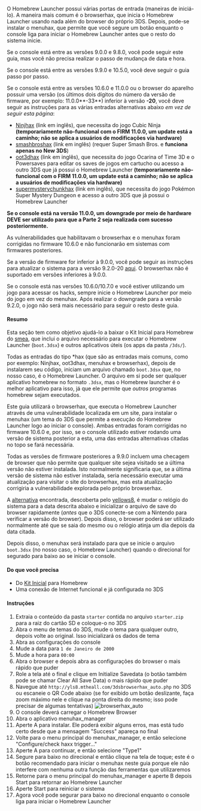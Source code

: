 O Homebrew Launcher possui várias portas de entrada (maneiras de iniciá-lo). A maneira mais comum é o browserhax, que inicia o Homebrew Launcher usando nada além do browser do próprio 3DS. Depois, pode-se instalar o menuhax, que permite que você segure um botão enquanto o console liga para iniciar o Homebrew Launcher antes que o resto do sistema inicie.

Se o console está entre as versões 9.0.0 e 9.8.0, você pode seguir este guia, mas você não precisa realizar o passo de mudança de data e hora.

Se o console está entre as versões 9.9.0 e 10.5.0, você deve seguir o guia passo por passo.

Se o console está entre as versões 10.6.0 e 11.0.0 ou o browser do aparelho possuir uma versão (os últimos dois dígitos do número da versão de firmware, por exemplo: 11.0.0**-33**) inferior à versão **-20**, você deve seguir as instruções para as várias entradas alternativas abaixo *em vez de seguir esta página*: 
+ [Ninjhax](http://smealum.github.io/ninjhax2/) (link em inglês), que necessita do jogo Cubic Ninja **(temporariamente não-funcional com o FIRM 11.0.0, um update está a caminho; não se aplica a usuários de modificações via hardware)**
+ [smashbroshax](https://gbatemp.net/threads/397194/) (link em inglês) (requer Super Smash Bros. e **funciona apenas no New 3DS**) 
+ [oot3dhax](https://github.com/yellows8/oot3dhax) (link em inglês), que necessita do jogo Ocarina of Time 3D e o Powersaves para editar os saves de jogos em cartucho ou acesso a outro 3DS que já possui o Homebrew Launcher **(temporariamente não-funcional com o FIRM 11.0.0, um update está a caminho; não se aplica a usuários de modificações via hardware)**
+ [supermysterychunkhax](https://smd.salthax.org/) (link em inglês), que necessita do jogo Pokémon Super Mystery Dungeon e acesso a outro 3DS que já possui o Homebrew Launcher  

**Se o console está na versão 11.0.0, um downgrade por meio de hardware DEVE ser utilizado para que a Parte 2 seja realizada com sucesso posteriormente.** 

As vulnerabilidades que habilitavam o browserhax e o menuhax foram corrigidas no firmware 10.6.0 e não funcionarão em sistemas com firmwares posteriores.

Se a versão de firmware for inferior à 9.0.0, você pode seguir as instruções para atualizar o sistema para a versão 9.2.0-20 [aqui](https://github.com/Haagenti/Guide-pt_BR/wiki/Atualização-para-a-versão-9.2.0). O browserhax não é suportado em versões inferiores à 9.0.0.

Se o console está nas versões 10.6.0/10.7.0 e você estiver utilizando um jogo para acessar os hacks, sempre inicie o Homebrew Launcher por meio do jogo em vez do menuhax. Após realizar o downgrade para a versão 9.2.0, o jogo não será mais necessário para seguir o resto deste guia.

#### Resumo

Esta seção tem como objetivo ajudá-lo a baixar o Kit Inicial para Homebrew do [smea](https://github.com/smealum), que inclui o arquivo necessário para executar o Homebrew Launcher (`boot.3dsx`) e outros aplicativos úteis (os apps da pasta `/3ds/`).

Todas as entradas do tipo \*hax (que são as entradas mais comuns, como por exemplo: Ninjhax, oot3dhax, menuhax e browserhax), depois de instalarem seu código, iniciam um arquivo chamado `boot.3dsx` que, no nosso caso, é o Homebrew Launcher. O arquivo em si pode ser qualquer aplicativo homebrew no formato `.3dsx`, mas o Homebrew launcher é o melhor aplicativo para isso, já que ele permite que *outros* programas homebrew sejam executados.

Este guia utilizará o browserhax, que executa o Homebrew Launcher através de uma vulnerabilidade localizada em um site, para instalar o menuhax (um tema do 3DS que permite a execução do Homebrew Launcher logo ao iniciar o console). Ambas entradas foram corrigidas no firmware 10.6.0 e, por isso, se o console utilizado estiver rodando uma versão de sistema posterior a esta, uma das entradas alternativas citadas no topo se fará necessária.

Todas as versões de firmware posteriores a 9.9.0 incluem uma checagem de browser que não permite que qualquer site sejea visitado se a última versão não estiver instalada. Isto normalmente significaria que, se a última versão de sistema não estiver instalada, seria necessário executar uma atualização para visitar o site do browserhax, mas esta atualização corrigiria a vulnerabilidade explorada pelo próprio browserhax.

A [alternativa](https://yls8.mtheall.com/3dsbrowserhax.php) encontrada, descoberta pelo [yellows8](https://github.com/yellows8), é mudar o relógio do sistema para a data descrita abaixo e inicializar o arquivo de save do browser rapidamente (*antes* que o 3DS conecte-se com a Nintendo para verificar a versão do browser). Depois disso, o browser poderá ser utilizado normalmente até que se saia do mesmo ou o relógio atinja um dia depois da data citada.

Depois disso, o menuhax será instalado para que se inicie o arquivo `boot.3dsx` (no nosso caso, o Homebrew Launcher) quando o direcional for segurado para baixo ao se iniciar o console.

#### Do que você precisa

+ Do [Kit Inicial](http://smealum.github.io/ninjhax2/starter.zip) para Homebrew
+ Uma conexão de Internet funcional e já configurada no 3DS

#### Instruções

1. Extraia o conteúdo da pasta `starter` contida no arquivo `starter.zip` para a raiz do cartão SD e coloque-o no 3DS
2. Abra o menu de temas do 3DS, mude o tema para qualquer outro, depois volte ao original. Isso inicializará os dados de tema
3. Abra as configurações do console
4. Mude a data para `1 de Janeiro de 2000`
5. Mude a hora para `00:00`
6. Abra o browser e depois abra as configurações do browser o mais rápido que puder
7. Role a tela até o final e clique em Initialize Savedata (o botão também pode se chamar Clear All Save Data) o mais rápido que puder
8. Navegue até `http://yls8.mtheall.com/3dsbrowserhax_auto.php` no 3DS ou escaneie o QR Code abaixo (se for exibido um botão deslizante, faça zoom máximo nele e clique na ponta direita do mesmo; isso pode precisar de algumas tentativas)
![browserhax_auto](https://yls8.mtheall.com/3dsbrowserhax_auto_qrcode.png)
9. O console deverá carregar o Homebrew Browser
10. Abra o aplicativo menuhax_manager
11. Aperte A para instalar. Ele poderá exibir alguns erros, mas está tudo certo desde que a mensagem "Success" apareça no final
12. Volte para o menu principal do menuhax_manager, e então selecione "Configure/check haxx trigger..."
13. Aperte A para continuar, e então selecione "Type1"
14. Segure para baixo no direcional e então clique na tela de toque; este é o botão recomendado para iniciar o menuhax neste guia porque ele não interfere com nenhuma outra função das ferramentas que utilizaremos
15. Retorne para o menu principal do menuhax_manager e aperte B depois Start para retornar ao Homebrew Launcher
16. Aperte Start para reiniciar o sistema
17. Agora você pode segurar para baixo no direcional enquanto o console liga para iniciar o Homebrew Launcher
